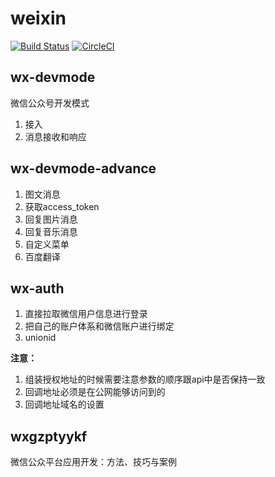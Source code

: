 # weixin

[![Build Status](https://travis-ci.com/zkzong/weixin.svg?branch=master)](https://travis-ci.com/zkzong/weixin)
[![CircleCI](https://circleci.com/gh/zkzong/weixin.svg?style=shield)](https://circleci.com/gh/zkzong/weixin)

## wx-devmode
微信公众号开发模式
1. 接入
2. 消息接收和响应

## wx-devmode-advance
1. 图文消息
2. 获取access_token
3. 回复图片消息
4. 回复音乐消息
5. 自定义菜单
6. 百度翻译

## wx-auth
1. 直接拉取微信用户信息进行登录
2. 把自己的账户体系和微信账户进行绑定
3. unionid

**注意：**
1. 组装授权地址的时候需要注意参数的顺序跟api中是否保持一致
2. 回调地址必须是在公网能够访问到的
3. 回调地址域名的设置

## wxgzptyykf
微信公众平台应用开发：方法、技巧与案例
